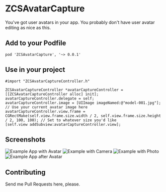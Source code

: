 ZCSAvatarCapture
=================

You've got user avatars in your app. You probably don't have user avatar editing as nice as this.

## Add to your Podfile

`pod 'ZCSAvatarCapture', '~> 0.0.1'`

## Use in your project

```obj-c
#import "ZCSAvatarCaptureController.h"

ZCSAvatarCaptureController *avatarCaptureController = [[ZCSAvatarCaptureController alloc] init];
avatarCaptureController.delegate = self;
avatarCaptureController.image = [UIImage imageNamed:@"model-001.jpg"]; // Use your current avatar image here
avatarCaptureController.view.frame = CGRectMake(self.view.frame.size.width / 2, self.view.frame.size.height / 2, 100, 100); // Set to whatever size you'd like
[self.view addSubview:avatarCaptureController.view];
```

## Screenshots ##

![Example App with Avatar](/../screenshots/screenshots/one.png?raw=true "Example App with Avatar")
![Example with Camera](/../screenshots/screenshots/two.png?raw=true "Example with Camera")
![Example with Photo](/../screenshots/screenshots/three.png?raw=true "Example with Photo")
![Example App after Avatar](/../screenshots/screenshots/four.png?raw=true "Example App after Avatar")

## Contributing ##

Send me Pull Requests here, please.
